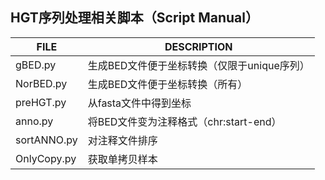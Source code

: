 ## HGT序列处理相关脚本（Script Manual）

| FILE        | DESCRIPTION                                 |
| ----------- | ------------------------------------------- |
| gBED.py     | 生成BED文件便于坐标转换（仅限于unique序列） |
| NorBED.py   | 生成BED文件便于坐标转换（所有）             |
| preHGT.py   | 从fasta文件中得到坐标                       |
| anno.py     | 将BED文件变为注释格式（chr:start-end）      |
| sortANNO.py | 对注释文件排序                              |
| OnlyCopy.py | 获取单拷贝样本  |


